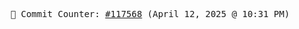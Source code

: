 <p align="center">
    <samp>
        📮 Commit Counter: <a href="https://github.com/Javascript-void0/Javascript-void0/commits/main">#117568</a> (April 12, 2025 @ 10:31 PM)
    </samp>
</p>